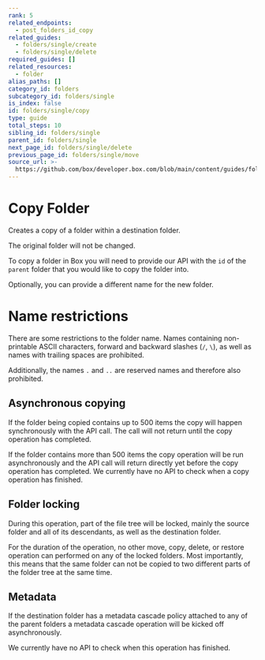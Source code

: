 ```yaml
---
rank: 5
related_endpoints:
  - post_folders_id_copy
related_guides:
  - folders/single/create
  - folders/single/delete
required_guides: []
related_resources:
  - folder
alias_paths: []
category_id: folders
subcategory_id: folders/single
is_index: false
id: folders/single/copy
type: guide
total_steps: 10
sibling_id: folders/single
parent_id: folders/single
next_page_id: folders/single/delete
previous_page_id: folders/single/move
source_url: >-
  https://github.com/box/developer.box.com/blob/main/content/guides/folders/single/copy.md
---
```

# Copy Folder

Creates a copy of a folder within a destination folder.

The original folder will not be changed.

To copy a folder in Box you will need to provide our API with the `id` of the
`parent` folder that you would like to copy the folder into.

<Samples id='post_folders_id_copy' >

</Samples>

Optionally, you can provide a different name for the new folder.

<Samples id='post_folders_id_copy' variant='with_name' >

</Samples>

<Message type='notice'>

# Name restrictions

There are some restrictions to the folder name. Names containing non-printable
ASCII characters, forward and backward slashes (`/`, `\`), as well as names
with trailing spaces are prohibited.

Additionally, the names `.` and `..` are reserved names and therefore
also prohibited.

</Message>

## Asynchronous copying

If the folder being copied contains up to 500 items the copy will happen
synchronously with the API call. The call will not return until the copy
operation has completed.

If the folder contains more than 500 items the copy operation will be run
asynchronously and the API call will return directly yet before the copy
operation has completed. We currently have no API to check when a copy operation
has finished.

## Folder locking

During this operation, part of the file tree will be locked, mainly the source
folder and all of its descendants, as well as the destination folder.

For the duration of the operation, no other move, copy, delete, or restore
operation can performed on any of the locked folders. Most importantly, this
means that the same folder can not be copied to two different parts of the
folder tree at the same time.

## Metadata

If the destination folder has a metadata cascade policy attached to any of the
parent folders a metadata cascade operation will be kicked off asynchronously.

We currently have no API to check when this operation has finished.